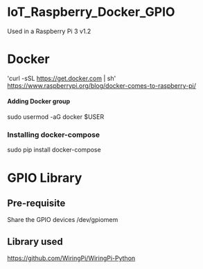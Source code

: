 # IoT_Raspberry_Docker_GPIO

Used in a Raspberry Pi 3 v1.2

# Docker
'curl -sSL https://get.docker.com | sh'
https://www.raspberrypi.org/blog/docker-comes-to-raspberry-pi/

#### Adding Docker group
sudo usermod -aG docker $USER

### Installing docker-compose
sudo pip install docker-compose

# GPIO Library
## Pre-requisite
Share the GPIO devices /dev/gpiomem

## Library used
https://github.com/WiringPi/WiringPi-Python
